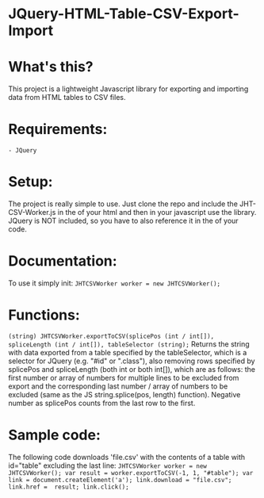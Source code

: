 # JQuery-HTML-Table-CSV-Export-Import

# What's this?
This project is a lightweight Javascript library for exporting and importing data from HTML tables to CSV files.

# Requirements:
`- JQuery`

# Setup:
The project is really simple to use. Just clone the repo and include the JHT-CSV-Worker.js in the <head> of your html and then in your javascript use the library. JQuery is NOT included, so you have to also reference it in the <head> of your code.

# Documentation:

To use it simply init:
	`JHTCSVWorker worker = new JHTCSVWorker();`

# Functions:

`(string) JHTCSVWorker.exportToCSV(splicePos (int / int[]), spliceLength (int / int[]), tableSelector (string);`
Returns the string with data exported from a table specified by the tableSelector, which is a selector for JQuery (e.g. "#id" or ".class"), also removing rows specified by splicePos and spliceLength (both int or both int[]), which are as follows: the first number or array of numbers for multiple lines to be excluded from export and the corresponding last number / array of numbers to be excluded (same as the JS string.splice(pos, length) function). Negative number as splicePos counts from the last row to the first.

# Sample code:
The following code downloads 'file.csv' with the contents of a table with id="table" excluding the last line:
	`JHTCSVWorker worker = new JHTCSVWorker();
	var result = worker.exportToCSV(-1, 1, "#table");
	var link = document.createElement('a');
	link.download = "file.csv";
	link.href =  result;
	link.click();`

